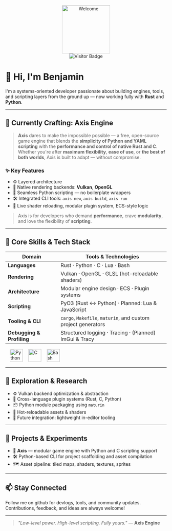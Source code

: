 <div align="center">
  <img height="150" src="https://media.giphy.com/media/M9gbBd9nbDrOTu1Mqx/giphy.gif" alt="Welcome" />
</div>

<div align="center">
  <img src="https://visitor-badge.laobi.icu/badge?page_id=yourusername.axis" alt="Visitor Badge" />
</div>

# 👋 Hi, I'm Benjamin

I'm a systems-oriented developer passionate about building engines, tools, and scripting layers from the ground up — now working fully with **Rust** and **Python**.

---

## 🚀 Currently Crafting: Axis Engine

> **Axis** dares to make the impossible possible — a free, open-source game engine that blends the **simplicity of Python and YAML scripting** with the **performance and control of native Rust and C**.  
> Whether you're after **maximum flexibility**, **ease of use**, or **the best of both worlds**, Axis is built to adapt — without compromise.

### ✨ Key Features

- ⚙️ Layered architecture
- 🔧 Native rendering backends: **Vulkan**, **OpenGL**
- 🐍 Seamless Python scripting — no boilerplate wrappers
- 🛠️ Integrated CLI tools: `axis new`, `axis build`, `axis run`
- 🧪 Live shader reloading, modular plugin system, ECS-style logic

> Axis is for developers who demand **performance**, crave **modularity**, and love the flexibility of **scripting**.

---

## 🧠 Core Skills & Tech Stack

| Domain                 | Tools & Technologies                                                               |
|------------------------|------------------------------------------------------------------------------------|
| **Languages**          | Rust · Python · C · Lua · Bash                                                     |
| **Rendering**          | Vulkan · OpenGL · GLSL (hot-reloadable shaders)                                   |
| **Architecture**       | Modular engine design · ECS · Plugin systems                                       |
| **Scripting**          | PyO3 (Rust ↔ Python) · Planned: Lua & JavaScript                                   |
| **Tooling & CLI**      | `cargo`, `Makefile`, `maturin`, and custom project generators                      |
| **Debugging & Profiling**| Structured logging · Tracing · (Planned) ImGui & Tracy                           |

<div align="left">
  <img width="10" />
  <img src="https://cdn.jsdelivr.net/gh/devicons/devicon/icons/python/python-original.svg" height="40" alt="Python" />
  <img width="10" />
  <img src="https://cdn.jsdelivr.net/gh/devicons/devicon/icons/c/c-original.svg" height="40" alt="C" />
  <img width="10" />
  <img src="https://cdn.jsdelivr.net/gh/devicons/devicon/icons/bash/bash-original.svg" height="40" alt="Bash" />
</div>

---

## 🔬 Exploration & Research

- ⚙️ Vulkan backend optimization & abstraction
- 🧩 Cross-language plugin systems (Rust, C, Python)
- 📦 Python module packaging using `maturin`
- 🔁 Hot-reloadable assets & shaders
- 🧱 Future integration: lightweight in-editor tooling

---

## 📂 Projects & Experiments

- 🧪 **Axis** — modular game engine with Python and C scripting support
- 🛠️ Python-based CLI for project scaffolding and asset compilation
- 🗺️ Asset pipeline: tiled maps, shaders, textures, sprites

---


## 📫 Stay Connected

Follow me on github for devlogs, tools, and community updates. Contributions, feedback, and ideas are always welcome!

---

> _"Low-level power. High-level scripting. Fully yours."_ — **Axis Engine**

